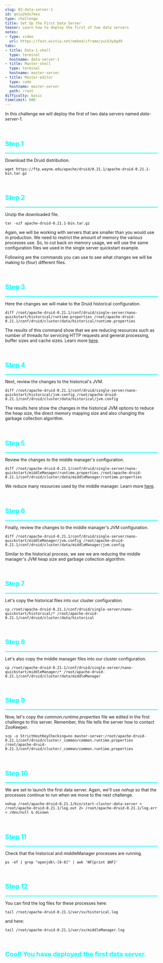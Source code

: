 ```yaml
---
slug: 02-data-server-1
id: qniu2kdu7eeu
type: challenge
title: Set Up the First Data Server
teaser: Learn how to deploy the first of two data servers
notes:
- type: video
  url: https://fast.wistia.net/embed/iframe/yuik3ydg49
tabs:
- title: Data-1-shell
  type: terminal
  hostname: data-server-1
- title: Master-shell
  type: terminal
  hostname: master-server
- title: Master-editor
  type: code
  hostname: master-server
  path: /root
difficulty: basic
timelimit: 600
---
```

In this challenge we will deploy the first of two data servers named _data-server-1_.

<br>
<h2 style="color:cyan">Step 1</h2><hr style="color:cyan;background-color:cyan;height:2px">

Download the Druid distribution.

```
wget https://ftp.wayne.edu/apache/druid/0.21.1/apache-druid-0.21.1-bin.tar.gz

```

<br>
<h2 style="color:cyan">Step 2</h2><hr style="color:cyan;background-color:cyan;height:2px">

Unzip the downloaded file.

```
tar -xzf apache-druid-0.21.1-bin.tar.gz
```

Again, we will be working with servers that are smaller than you would use in production.
We need to restrict the amount of memory the various processes use.
So, to cut back on memory usage, we will use the same configuration files we used in the single server quickstart example.

Following are the commands you can use to see what changes we will be making to (four) different files.

<br>
<h2 style="color:cyan">Step 3</h2><hr style="color:cyan;background-color:cyan;height:2px">

Here the changes we will make to the Druid historical configuration.

```
diff /root/apache-druid-0.21.1/conf/druid/single-server/nano-quickstart/historical/runtime.properties /root/apache-druid-0.21.1/conf/druid/cluster/data/historical/runtime.properties
```

The results of this command show that we are reducing resources such as number of threads for servicing HTTP requests and general processing, buffer sizes and cache sizes.
Learn more [here](https://druid.apache.org/docs/latest/configuration/index.html#historical).

<br>
<h2 style="color:cyan">Step 4</h2><hr style="color:cyan;background-color:cyan;height:2px">

Next, review the changes to the historical's JVM.

```
diff /root/apache-druid-0.21.1/conf/druid/single-server/nano-quickstart/historical/jvm.config /root/apache-druid-0.21.1/conf/druid/cluster/data/historical/jvm.config
```

The results here show the changes in the historical JVM options to reduce the heap size, the direct memory mapping size and also changing the garbage collection algorithm.


<br>
<h2 style="color:cyan">Step 5</h2><hr style="color:cyan;background-color:cyan;height:2px">

Review the changes to the middle manager's configuration.

```
diff /root/apache-druid-0.21.1/conf/druid/single-server/nano-quickstart/middleManager/runtime.properties /root/apache-druid-0.21.1/conf/druid/cluster/data/middleManager/runtime.properties
```

We reduce many resources used by the middle manager.
Learn more [here](https://druid.apache.org/docs/latest/configuration/index.html#middlemanager-configuration).

<br>
<h2 style="color:cyan">Step 6</h2><hr style="color:cyan;background-color:cyan;height:2px">

Finally, review the changes to the middle manager's JVM configuration.

```
diff /root/apache-druid-0.21.1/conf/druid/single-server/nano-quickstart/middleManager/jvm.config /root/apache-druid-0.21.1/conf/druid/cluster/data/middleManager/jvm.config
```

Similar to the historical process, we see we are reducing the middle manager's JVM heap size and garbage collection algorithm.

<br>
<h2 style="color:cyan">Step 7</h2><hr style="color:cyan;background-color:cyan;height:2px">

Let's copy the historical files into our cluster configuration.

```
cp /root/apache-druid-0.21.1/conf/druid/single-server/nano-quickstart/historical/* /root/apache-druid-0.21.1/conf/druid/cluster/data/historical
```

<br>
<h2 style="color:cyan">Step 8</h2><hr style="color:cyan;background-color:cyan;height:2px">

Let's also copy the middle manager files into our cluster configuration.

```
cp /root/apache-druid-0.21.1/conf/druid/single-server/nano-quickstart/middleManager/* /root/apache-druid-0.21.1/conf/druid/cluster/data/middleManager
```

<br>
<h2 style="color:cyan">Step 9</h2><hr style="color:cyan;background-color:cyan;height:2px">

Now, let's copy the _common.runtime.properties_ file we edited in the first challenge to this server.
Remember, this file tells the server how to contact ZooKeeper.

```
scp -o StrictHostKeyChecking=no master-server:/root/apache-druid-0.21.1/conf/druid/cluster/_common/common.runtime.properties /root/apache-druid-0.21.1/conf/druid/cluster/_common/common.runtime.properties
```

<br>
<h2 style="color:cyan">Step 10</h2><hr style="color:cyan;background-color:cyan;height:2px">

We are set to launch the first data server.
Again, we'll use _nohup_ so that the processes continue to run when we move to the next challenge.

```
nohup /root/apache-druid-0.21.1/bin/start-cluster-data-server > /root/apache-druid-0.21.1/log.out 2> /root/apache-druid-0.21.1/log.err < /dev/null & disown
```

<br>
<h2 style="color:cyan">Step 11</h2><hr style="color:cyan;background-color:cyan;height:2px">


Check that the historical and middleManager processes are running.

```
ps -ef | grep "openjdk\-[8-8]" | awk 'NF{print $NF}'
```

<br>
<h2 style="color:cyan">Step 12</h2><hr style="color:cyan;background-color:cyan;height:2px">


You can find the log files for these processes here:

```
tail /root/apache-druid-0.21.1/var/sv/historical.log
```

and here:

```
tail /root/apache-druid-0.21.1/var/sv/middleManager.log
```
<br>
<h2 style="color:cyan">Cool! You have deployed the first data server.</h2>